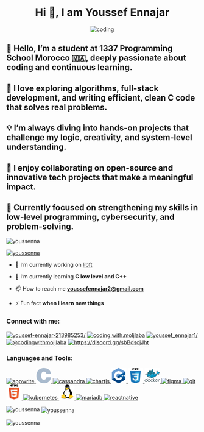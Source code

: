 <!-- Banner -->


<h1 align="center">Hi 👋, I am Youssef Ennajar</h1> 

<div align="center"><img alt="coding" width="600" src="https://badge.mediaplus.ma/binary/yousenna" /></div>

## 👋 Hello, I’m a student at 1337 Programming School Morocco 🇲🇦, deeply passionate about coding and continuous learning.
## 🚀 I love exploring algorithms, full-stack development, and writing efficient, clean C code that solves real problems.
## 💡 I’m always diving into hands-on projects that challenge my logic, creativity, and system-level understanding.
## 🤝 I enjoy collaborating on open-source and innovative tech projects that make a meaningful impact.
## 🌱 Currently focused on strengthening my skills in low-level programming, cybersecurity, and problem-solving.

<p align="left"> <img src="https://komarev.com/ghpvc/?username=youssenna&label=Profile%20views&color=0e75b6&style=flat" alt="youssenna" /> </p>

<p align="left"> <a href="https://github.com/ryo-ma/github-profile-trophy"><img src="https://github-profile-trophy.vercel.app/?username=youssenna" alt="youssenna" /></a> </p>

- 🔭 I’m currently working on [libft](https://cdn.intra.42.fr/pdf/pdf/170498/en.subject.pdf)

- 🌱 I’m currently learning **C low level and C++**

- 📫 How to reach me **youssefennajar2@gmail.com**

- ⚡ Fun fact **when I learn new things**

<h3 align="left">Connect with me:</h3>
<p align="left">
<p align="left">
<a href="https://linkedin.com/in/youssef-ennajar-213985253/" target="blank"><img align="center" src="https://raw.githubusercontent.com/rahuldkjain/github-profile-readme-generator/master/src/images/icons/Social/linked-in-alt.svg" alt="youssef-ennajar-213985253/" height="30" width="40" /></a>
<a href="https://fb.com/coding.with.moljlaba" target="blank"><img align="center" src="https://raw.githubusercontent.com/rahuldkjain/github-profile-readme-generator/master/src/images/icons/Social/facebook.svg" alt="coding.with.moljlaba" height="30" width="40" /></a>
<a href="https://instagram.com/youssef_ennajar1/" target="blank"><img align="center" src="https://raw.githubusercontent.com/rahuldkjain/github-profile-readme-generator/master/src/images/icons/Social/instagram.svg" alt="youssef_ennajar1/" height="30" width="40" /></a>
<a href="https://youtube.com/@codingwithmoljlaba?si=C285JrhPtoZ122wl" target="blank"><img align="center" src="https://raw.githubusercontent.com/rahuldkjain/github-profile-readme-generator/master/src/images/icons/Social/youtube.svg" alt="@codingwithmoljlaba" height="30" width="40" /></a>
<a href="https://discord.gg/https://discord.gg/sbBdscjJht" target="blank"><img align="center" src="https://raw.githubusercontent.com/rahuldkjain/github-profile-readme-generator/master/src/images/icons/Social/discord.svg" alt="https://discord.gg/sbBdscjJht" height="30" width="40" /></a>
</p>


<h3 align="left">Languages and Tools:</h3>
<p align="left"> <a href="https://appwrite.io" target="_blank" rel="noreferrer"> <img src="https://www.vectorlogo.zone/logos/appwriteio/appwriteio-icon.svg" alt="appwrite" width="40" height="40"/> </a> <a href="https://www.cprogramming.com/" target="_blank" rel="noreferrer"> <img src="https://raw.githubusercontent.com/devicons/devicon/master/icons/c/c-original.svg" alt="c" width="40" height="40"/> </a> <a href="https://cassandra.apache.org/" target="_blank" rel="noreferrer"> <img src="https://www.vectorlogo.zone/logos/apache_cassandra/apache_cassandra-icon.svg" alt="cassandra" width="40" height="40"/> </a> <a href="https://www.chartjs.org" target="_blank" rel="noreferrer"> <img src="https://www.chartjs.org/media/logo-title.svg" alt="chartjs" width="40" height="40"/> </a> <a href="https://www.w3schools.com/cpp/" target="_blank" rel="noreferrer"> <img src="https://raw.githubusercontent.com/devicons/devicon/master/icons/cplusplus/cplusplus-original.svg" alt="cplusplus" width="40" height="40"/> </a> <a href="https://www.w3schools.com/css/" target="_blank" rel="noreferrer"> <img src="https://raw.githubusercontent.com/devicons/devicon/master/icons/css3/css3-original-wordmark.svg" alt="css3" width="40" height="40"/> </a> <a href="https://www.docker.com/" target="_blank" rel="noreferrer"> <img src="https://raw.githubusercontent.com/devicons/devicon/master/icons/docker/docker-original-wordmark.svg" alt="docker" width="40" height="40"/> </a> <a href="https://www.figma.com/" target="_blank" rel="noreferrer"> <img src="https://www.vectorlogo.zone/logos/figma/figma-icon.svg" alt="figma" width="40" height="40"/> </a> <a href="https://git-scm.com/" target="_blank" rel="noreferrer"> <img src="https://www.vectorlogo.zone/logos/git-scm/git-scm-icon.svg" alt="git" width="40" height="40"/> </a> <a href="https://www.w3.org/html/" target="_blank" rel="noreferrer"> <img src="https://raw.githubusercontent.com/devicons/devicon/master/icons/html5/html5-original-wordmark.svg" alt="html5" width="40" height="40"/> </a> <a href="https://kubernetes.io" target="_blank" rel="noreferrer"> <img src="https://www.vectorlogo.zone/logos/kubernetes/kubernetes-icon.svg" alt="kubernetes" width="40" height="40"/> </a> <a href="https://www.linux.org/" target="_blank" rel="noreferrer"> <img src="https://raw.githubusercontent.com/devicons/devicon/master/icons/linux/linux-original.svg" alt="linux" width="40" height="40"/> </a> <a href="https://mariadb.org/" target="_blank" rel="noreferrer"> <img src="https://www.vectorlogo.zone/logos/mariadb/mariadb-icon.svg" alt="mariadb" width="40" height="40"/> </a> <a href="https://reactnative.dev/" target="_blank" rel="noreferrer"> <img src="https://reactnative.dev/img/header_logo.svg" alt="reactnative" width="40" height="40"/> </a> </p>

<p><img align="left" src="https://github-readme-stats.vercel.app/api/top-langs?username=youssenna&show_icons=true&locale=en&layout=compact" alt="youssenna" /></p>

<p>&nbsp;<img align="center" src="https://github-readme-stats.vercel.app/api?username=youssenna&show_icons=true&locale=en" alt="youssenna" /></p>

<p><img align="center" src="https://github-readme-streak-stats.herokuapp.com/?user=youssenna&" alt="youssenna" /></p>

